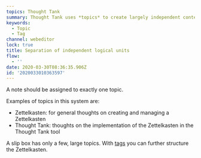 ```yaml
---
topics: Thought Tank
summary: Thought Tank uses *topics* to create largely independent contexts.
keywords:
  - Topic
  - Tag
channel: webeditor
lock: true
title: Separation of independent logical units
flow:
  - ''
date: 2020-03-30T08:36:35.906Z
id: '2020033010363597'
---
```

A note should be assigned to exactly one topic.

Examples of topics in this system are:

* Zettelkasten: for general thoughts on creating and managing a Zettelkasten
* Thought Tank: thoughts on the implementation of the Zettelkasten in the Thought Tank tool

A slip box has only a few, large topics. With [tags](2020033010525847) you can further structure the Zettelkasten.